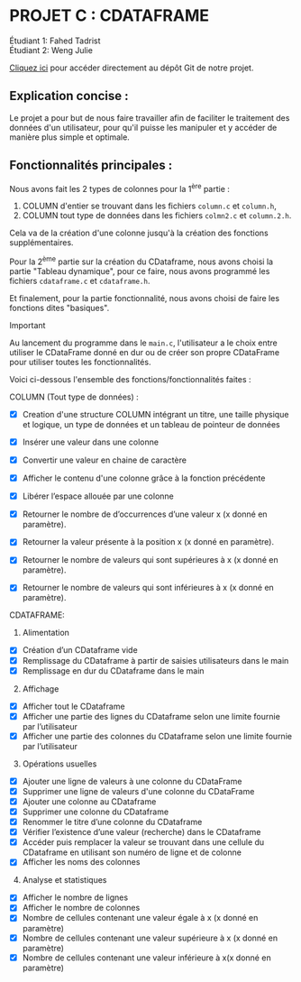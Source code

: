 # PROJET C : CDATAFRAME

Étudiant 1: Fahed Tadrist  
Étudiant 2: Weng Julie

[Cliquez ici](https://github.com/l1eju/cdataframe-weng-tadrist-pmp.git) pour accéder directement au dépôt Git de notre projet.

## Explication concise :
Le projet a pour but de nous faire travailler afin de faciliter le traitement des données d'un utilisateur, pour qu'il puisse les manipuler et y accéder de manière plus simple et optimale.

## Fonctionnalités principales :

Nous avons fait les 2 types de colonnes pour la 1<sup>ère</sup> partie :
1. COLUMN d'entier se trouvant dans les fichiers `column.c` et `column.h`,
2. COLUMN tout type de données dans les fichiers `colmn2.c` et `column.2.h`.

Cela va de la création d'une colonne jusqu'à la création des fonctions supplémentaires.

Pour la 2<sup>ème</sup> partie sur la création du CDataframe, nous avons choisi la partie "Tableau dynamique", pour ce faire, nous avons programmé les fichiers `cdataframe.c` et `cdataframe.h`.

Et finalement, pour la partie fonctionnalité, nous avons choisi de faire les fonctions dites "basiques".

> [!IMPORTANT]
> Au lancement du programme dans le `main.c`, l'utilisateur a le choix entre utiliser le CDataFrame donné en dur ou de créer son propre CDataFrame pour utiliser toutes les fonctionnalités.

Voici ci-dessous l'ensemble des fonctions/fonctionnalités faites :

COLUMN (Tout type de données) :  
-[x] Creation d'une structure COLUMN intégrant un titre, une taille physique et logique, un type de données et un tableau de pointeur de données
-[x] Insérer une valeur dans une colonne
-[x] Convertir une valeur en chaine de caractère
-[x] Afficher le contenu d'une colonne grâce à la fonction précédente
-[x] Libérer l’espace allouée par une colonne
-[x] Retourner le nombre de d’occurrences d’une valeur x (x donné en paramètre).
-[x] Retourner la valeur présente à la position x (x donné en paramètre).
-[x] Retourner le nombre de valeurs qui sont supérieures à x (x donné en paramètre).
-[x] Retourner le nombre de valeurs qui sont inférieures à x (x donné en paramètre).


CDATAFRAME:

1. Alimentation
-[x]  Création d’un CDataframe vide
-[x]  Remplissage du CDataframe à partir de saisies utilisateurs dans le main
-[x]  Remplissage en dur du CDataframe dans le main
  
2. Affichage
-[x] Afficher tout le CDataframe
-[x] Afficher une partie des lignes du CDataframe selon une limite fournie par l’utilisateur
-[x] Afficher une partie des colonnes du CDataframe selon une limite fournie par l’utilisateur

3. Opérations usuelles
-[x] Ajouter une ligne de valeurs à une colonne du CDataFrame
-[x] Supprimer une ligne de valeurs d'une colonne du CDataFrame
-[x] Ajouter une colonne au CDataframe
-[x] Supprimer une colonne du CDataframe
-[x] Renommer le titre d’une colonne du CDataframe
-[x] Vérifier l’existence d’une valeur (recherche) dans le CDataframe
-[x] Accéder puis remplacer la valeur se trouvant dans une cellule du CDataframe en utilisant son numéro de ligne et de colonne
-[x] Afficher les noms des colonnes

4. Analyse et statistiques
-[x] Afficher le nombre de lignes
-[x] Afficher le nombre de colonnes
-[x] Nombre de cellules contenant une valeur égale à x (x donné en paramètre)
-[x] Nombre de cellules contenant une valeur supérieure à x (x donné en paramètre)
-[x] Nombre de cellules contenant une valeur inférieure à x(x donné en paramètre)
